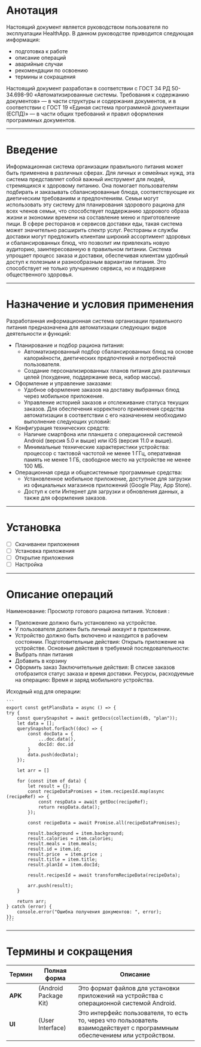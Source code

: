 # Анотация
Настоящий документ является руководством пользователя по эксплуатации HealthApp.
В данном руководстве приводится следующая информация:
* подготовка к работе
* описание операций
* аварийные случаи
* рекомендации по освоению
* термины и сокращения

Настоящий документ разработан в соответствии с ГОСТ 34 РД 50-34.698-90 «Автоматизированные системы. Требования к содержанию документов» — в части структуры и содержания документов, и в соответствии с ГОСТ 19 «Единая система программной документации (ЕСПД)» — в части общих требований и правил оформления программных документов.

------------------------------------------------------------------------------------------
# Введение
Информационная система организации правильного питания может быть применена в различных сферах.
Для личных и семейных нужд, эта система представляет собой важный инструмент для людей, стремящихся к здоровому питанию. Она помогает пользователям подбирать и заказывать сбалансированные блюда, соответствующие их диетическим требованиям и предпочтениям. Семьи могут использовать эту систему для планирования здорового рациона для всех членов семьи, что способствует поддержанию здорового образа жизни и экономии времени на составление меню и приготовление пищи.
В сфере ресторанов и сервисов доставки еды, такая система может значительно расширить спектр услуг. Рестораны и службы доставки могут предложить клиентам широкий ассортимент здоровых и сбалансированных блюд, что позволит им привлекать новую аудиторию, заинтересованную в правильном питании. Система упрощает процесс заказа и доставки, обеспечивая клиентам удобный доступ к полезным и разнообразным вариантам питания. Это способствует не только улучшению сервиса, но и поддержке общественного здоровья.

------------------------------------------------------------------------------------------
# Назначение и условия применения 
Разработанная информационная система организации правильного питания предназначена для автоматизации следующих видов деятельности и функций:
- Планирование и подбор рациона питания:
  * Автоматизированный подбор сбалансированных блюд на основе калорийности, диетических предпочтений и потребностей пользователя.
  * Создание персонализированных планов питания для различных целей (похудение, поддержание веса, набор массы).
- Оформление и управление заказами:
  * Удобное оформление заказов на доставку выбранных блюд через мобильное приложение.
  * Управление историей заказов и отслеживание статуса текущих заказов.
Для обеспечения корректного применения средства автоматизации в соответствии с его назначением необходимо выполнение следующих условий:
- Конфигурация технических средств:
  * Наличие смартфона или планшета с операционной системой Android (версия 5.0 и выше) или iOS (версия 11.0 и выше).
  * Минимальные технические характеристики устройства: процессор с тактовой частотой не менее 1 ГГц, оперативная память не менее 1 ГБ, свободное место на устройстве не менее 100 МБ.
- Операционная среда и общесистемные программные средства:
  * Установленное мобильное приложение, доступное для загрузки из официальных магазинов приложений (Google Play, App Store).
  * Доступ к сети Интернет для загрузки и обновления данных, а также для оформления заказов.

------------------------------------------------------------------------------------------
# Установка
- [ ] Скачиванеи приложения
- [ ] Установка приложения
- [ ] Открытие приложения
- [ ] Настройка

------------------------------------------------------------------------------------------
# Описание операций
Наименование: Просмотр готового рациона питания.
Условия :
  * Приложение должно быть установлено на устройстве. 
  * У пользователя должен быть личный аккаунт в приложении.
  * Устройство должно быть включено и находится в рабочем состоянии.
Подготовительные действия: Открыть приложение на устройстве.
Основные действия в требуемой последовательности:
  * Выбрать план питания
  * Добавить в корзину 
  * Оформить заказ
Заключительные действия: В списке заказов отобразится статус заказа и время доставки.
Ресурсы, расходуемые на операцию: Время и заряд мобильного устройства.

Исходный код для операции: 

    ```
    export const getPlansData = async () => {
    try {
        const querySnapshot = await getDocs(collection(db, "plan"));
        let data = [];
        querySnapshot.forEach((doc) => {
            const docData = {
                ...doc.data(),
                docId: doc.id
            }
            data.push(docData);
        });

        let arr = []

        for (const item of data) {
            let result = {};
            const recipeDataPromises = item.recipesId.map(async (recipeRef) => {
                const respData = await getDoc(recipeRef);
                return respData.data();
            });

            const recipeData = await Promise.all(recipeDataPromises);

            result.background = item.background;
            result.calories = item.calories;
            result.meals = item.meals;
            result.id = item.id;
            result.price  = item.price ;
            result.title = item.title;
            result.planId = item.docId;

            result.recipesId = await transformRecipeData(recipeData);

            arr.push(result);
        }

        return arr;
    } catch (error) {
        console.error("Ошибка получения документов: ", error);
    }}; 
    ```

------------------------------------------------------------------------------------------
# Термины и сокращения
| **Термин** | **Полная форма** | **Описание** |
| ---------- | ---------------- | ------------ |
| **APK**    | (Android Package Kit) | Это формат файлов для установки приложений на устройства с операционной системой Android. |
| **UI**     | (User Interface) | Это интерфейс пользователя, то есть то, через что пользователь взаимодействует с программным обеспечением или устройством. |
